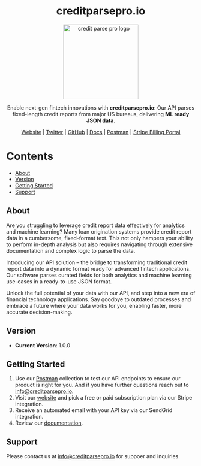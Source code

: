 <h1 align="center">creditparsepro.io</h1>

<p align="center">
  <img src="images/creditparsepro_logo.png" alt="credit parse pro logo" width="200">
</p>

<p align="center">
  Enable next-gen fintech innovations with <strong>creditparsepro.io</strong>:  
  Our API parses fixed-length credit reports from major US bureaus, delivering <strong>ML ready JSON data</strong>.
</p>

<p align="center">
  <a href="https://www.creditparsepro.io/">Website</a> | 
  <a href="https://x.com/granum_tech">Twitter</a> | 
  <a href="https://github.com/granum-tech/creditparsepro/blob/main/README.md">GitHub</a> |     
  <a href="https://github.com/granum-tech/creditparsepro/blob/main/docs/documentation.md">Docs</a> | 
  <a href="https://documenter.getpostman.com/view/34164250/2sA3BgBFus">Postman</a> | 
  <a href="https://billing.stripe.com/p/login/14kaHj8NX5LJ5Ta8ww">Stripe Billing Portal</a>
</p>

# Contents
- [About](#about)
- [Version](#version)
- [Getting Started](#getting-started)
- [Support](#support)

## About

Are you struggling to leverage credit report data effectively for analytics and machine learning? Many loan origination systems provide credit report data in a cumbersome, fixed-format text. This not only hampers your ability to perform in-depth analysis but also requires navigating through extensive documentation and complex logic to parse the data.

Introducing our API solution – the bridge to transforming traditional credit report data into a dynamic format ready for advanced fintech applications. Our software parses curated fields for both analytics and machine learning use-cases in a ready-to-use JSON format.

Unlock the full potential of your data with our API, and step into a new era of financial technology applications. Say goodbye to outdated processes and embrace a future where your data works for you, enabling faster, more accurate decision-making.

## **Version**
- **Current Version**: 1.0.0

## Getting Started

1. Use our [Postman](https://documenter.getpostman.com/view/34164250/2sA3BgBFus) collection to test our API endpoints to ensure our product is right for you. And if you have further questions reach out to info@creditparsepro.io.
2. Visit our [website](https://www.creditparsepro.io/) and pick a free or paid subscription plan via our Stripe integration.
3. Receive an automated email with your API key via our SendGrid integration.
4. Review our [documentation](/docs/documentation.md).

## Support

Please contact us at [info@creditparsepro.io](mailto:info@creditparsepro.io) for suppoer and inquiries.
